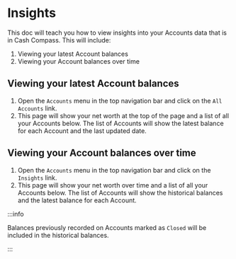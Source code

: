 # Insights

This doc will teach you how to view insights into your Accounts data that is in Cash Compass. This will include:

1. Viewing your latest Account balances
2. Viewing your Account balances over time

## Viewing your latest Account balances

1. Open the `Accounts` menu in the top navigation bar and click on the `All Accounts` link.
2. This page will show your net worth at the top of the page and a list of all your Accounts below. The list of Accounts will show the latest balance for each Account and the last updated date.

## Viewing your Account balances over time

1. Open the `Accounts` menu in the top navigation bar and click on the `Insights` link.
2. This page will show your net worth over time and a list of all your Accounts below. The list of Accounts will show the historical balances and the latest balance for each Account.

:::info

Balances previously recorded on Accounts marked as `Closed` will be included in the historical balances.

:::